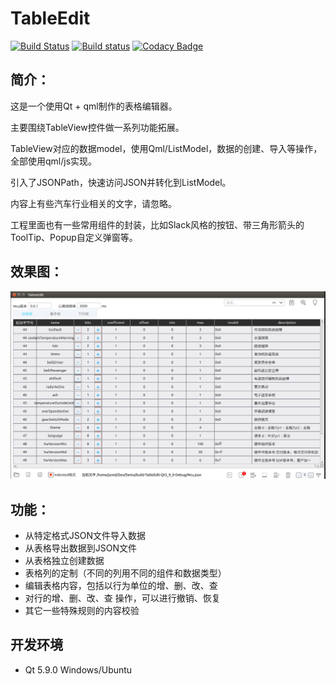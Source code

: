 # TableEdit
[![Build Status](https://travis-ci.org/wentaojia2014/TableEdit.svg?branch=master)](https://travis-ci.org/wentaojia2014/TableEdit)
[![Build status](https://ci.appveyor.com/api/projects/status/o56f7y1tdctr9t08?svg=true)](https://ci.appveyor.com/project/jiawentao/tableedit)
[![Codacy Badge](https://api.codacy.com/project/badge/Grade/43adb845c2b046e3907b0b41897078f3)](https://www.codacy.com/app/wentaojia2014/TableEdit?utm_source=github.com&amp;utm_medium=referral&amp;utm_content=wentaojia2014/TableEdit&amp;utm_campaign=Badge_Grade)

## 简介：

这是一个使用Qt + qml制作的表格编辑器。

主要围绕TableView控件做一系列功能拓展。

TableView对应的数据model，使用Qml/ListModel，数据的创建、导入等操作，全部使用qml/js实现。

引入了JSONPath，快速访问JSON并转化到ListModel。

内容上有些汽车行业相关的文字，请忽略。

工程里面也有一些常用组件的封装，比如Slack风格的按钮、带三角形箭头的ToolTip、Popup自定义弹窗等。

## 效果图：

![Demo](Image/demo1.png)

## 功能：

* 从特定格式JSON文件导入数据
* 从表格导出数据到JSON文件
* 从表格独立创建数据
* 表格列的定制（不同的列用不同的组件和数据类型）
* 编辑表格内容，包括以行为单位的增、删、改、查
* 对行的增、删、改、查 操作，可以进行撤销、恢复
* 其它一些特殊规则的内容校验

## 开发环境

* Qt 5.9.0 Windows/Ubuntu

